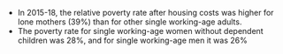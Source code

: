 -   In 2015-18, the relative poverty rate after housing costs was higher
    for lone mothers (39%) than for other single working-age adults.
-   The poverty rate for single working-age women without dependent
    children was 28%, and for single working-age men it was 26%
